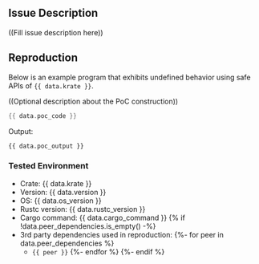 ## Issue Description

((Fill issue description here))

## Reproduction

Below is an example program that exhibits undefined behavior using safe APIs of `{{ data.krate }}`.

((Optional description about the PoC construction))

```rust
{{ data.poc_code }}
```

Output:
```
{{ data.poc_output }}
```

### Tested Environment

* Crate: {{ data.krate }}
* Version: {{ data.version }}
* OS: {{ data.os_version }}
* Rustc version: {{ data.rustc_version }}
* Cargo command: {{ data.cargo_command }}
{% if !data.peer_dependencies.is_empty() -%}
* 3rd party dependencies used in reproduction:
{%- for peer in data.peer_dependencies %}
  * `{{ peer }}`
{%- endfor %}
{%- endif %}
